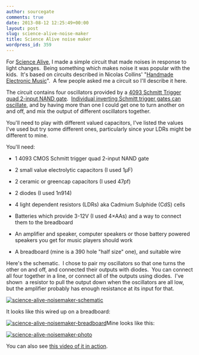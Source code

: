 ```yaml
---
author: sourcegate
comments: true
date: 2013-08-12 12:25:49+00:00
layout: post
slug: science-alive-noise-maker
title: Science Alive noise maker
wordpress_id: 359
---
```


For [Science Alive](https://www.facebook.com/Science4Everyone), I made a simple circuit that made noises in response to light changes.  Being something which makes noise it was popular with the kids.  It's based on circuits described in Nicolas Collins' "[Handmade Electronic Music](http://www.nicolascollins.com/handmade.htm)".  A few people asked me a circuit so I'll describe it here.

The circuit contains four oscillators provided by a [4093 Schmitt Trigger quad 2-input NAND gate](http://www.ti.com/lit/ds/symlink/cd4093bc.pdf‎).  [Individual inverting Schmitt trigger gates can oscillate](http://www.fairchildsemi.com/an/AN/AN-118.pdf), and by having more than one I could get one to turn another on and off, and mix the output of different oscillators together.

You'll need to play with different valued capacitors, I've listed the values I've used but try some different ones, particularly since your LDRs might be different to mine.

You'll need:



	
  * 1 4093 CMOS Schmitt trigger quad 2-input NAND gate

	
  * 2 small value electrolytic capacitors (I used 1µF)

	
  * 2 ceramic or greencap capacitors (I used 47pf)

	
  * 2 diodes (I used 1n914)

	
  * 4 light dependent resistors (LDRs) aka Cadmium Sulphide (CdS) cells

	
  * Batteries which provide 3-12V (I used 4×AAs) and a way to connect them to the breadboard

	
  * An amplifier and speaker, computer speakers or those battery powered speakers you get for music players should work

	
  * A breadboard (mine is a 390 hole "half size" one), and suitable wire


Here's the schematic.  I chose to pair my oscillators so that one turns the other on and off, and connected their outputs with diodes.  You can connect all four together in a line, or connect all of the outputs using diodes.  I've shown  a resistor to pull the output down when the oscillators are all low, but the amplifier probably has enough resistance at its input for that.

[![science-alive-noisemaker-schematic](http://sourcegate.files.wordpress.com/2013/08/science-alive-noisemaker-schematic-l.jpg)](http://sourcegate.files.wordpress.com/2013/08/science-alive-noisemaker-schematic.png)

It looks like this wired up on a breadboard:

[![science-alive-noisemaker-breadboard](http://sourcegate.files.wordpress.com/2013/08/science-alive-noisemaker-breadboard-l.jpg)](http://sourcegate.files.wordpress.com/2013/08/science-alive-noisemaker-breadboard.png)Mine looks like this:

[![science-alive-noisemaker-photo](http://sourcegate.files.wordpress.com/2013/08/science-alive-noisemaker-photo.jpg?w=300)](http://sourcegate.files.wordpress.com/2013/08/science-alive-noisemaker-photo.jpg)

You can also see [this video of it in action](http://tinypic.com/r/144a5vd/5).
